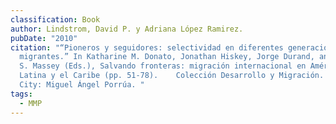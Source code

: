 ```yaml
---
classification: Book
author: Lindstrom, David P. y Adriana López Ramirez.
pubDate: "2010"
citation: "“Pioneros y seguidores: selectividad en diferentes generaciones de
  migrantes.” In Katharine M. Donato, Jonathan Hiskey, Jorge Durand, and Douglas
  S. Massey (Eds.), Salvando fronteras: migración internacional en América
  Latina y el Caribe (pp. 51-78).    Colección Desarrollo y Migración.  México
  City: Miguel Ángel Porrúa. "
tags:
  - MMP
---
```

